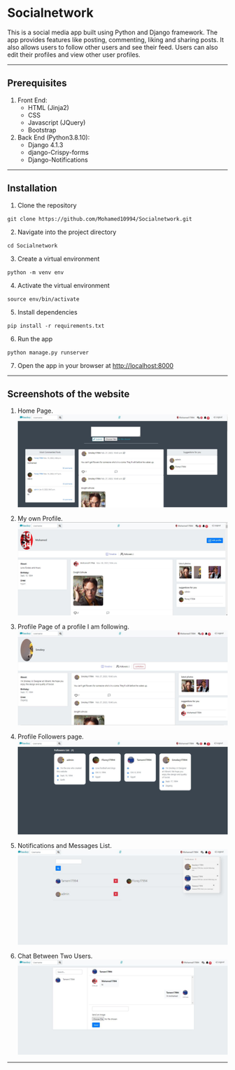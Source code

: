 # Socialnetwork

This is a social media app built using Python and Django framework. The app provides features like posting, commenting, liking and sharing posts. It also allows users to follow other users and see their feed. Users can also edit their profiles and view other user profiles.

---

## Prerequisites

1. Front End:
    * HTML (Jinja2)
    * CSS
    * Javascript (JQuery)
    * Bootstrap
2. Back End (Python3.8.10):
    * Django 4.1.3
    * django-Crispy-forms
    * Django-Notifications

---

## Installation

1. Clone the repository

```
git clone https://github.com/Mohamed10994/Socialnetwork.git
```

2. Navigate into the project directory

```
cd Socialnetwork
```

3. Create a virtual environment

```
python -m venv env
```

4. Activate the virtual environment

```
source env/bin/activate
```

5. Install dependencies

```
pip install -r requirements.txt
```

6. Run the app

```
python manage.py runserver
```

7. Open the app in your browser at [http://localhost:8000](http://localhost:8000)

---

## Screenshots of the website

1. Home Page.
    ![Home](/social/static/social/screenshots/1.JPG)

2. My own Profile.
    ![My Profile](/social/static/social/screenshots/2.JPG)

3. Profile Page of a profile I am following.
    ![My Profile](/social/static/social/screenshots/3.JPG)

4. Profile Followers page.
    ![My Profile](/social/static/social/screenshots/4.JPG)

5. Notifications and Messages List.
    ![My Profile](/social/static/social/screenshots/5.JPG)

6. Chat Between Two Users.
    ![My Profile](/social/static/social/screenshots/6.JPG)

---

